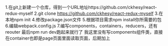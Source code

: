 1.在git上新建一个仓库，得到一个URL地址https://github.com/ckhesy/react-redux-myself
2.git clone https://github.com/ckhesy/react-redux-myself
3.在本地npm init
4.修改package.json文件
5.根据项目需求npm install你所需要的包
6.编辑webpack.config.js
7.编写components，containers，reducers，还有reouter
最后npm run dev跑起来就行了
我这里没有写components组件类，直接在container也即是page页面里面读取页面，后期加上